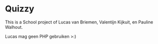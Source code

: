 # Quizzy

This is a School project of Lucas van Briemen, Valentijn Kijkuit, en Pauline Walhout.


Lucas mag geen PHP gebruiken >:)


